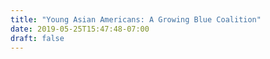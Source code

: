 ```yaml
---
title: "Young Asian Americans: A Growing Blue Coalition"
date: 2019-05-25T15:47:48-07:00
draft: false
---
```


